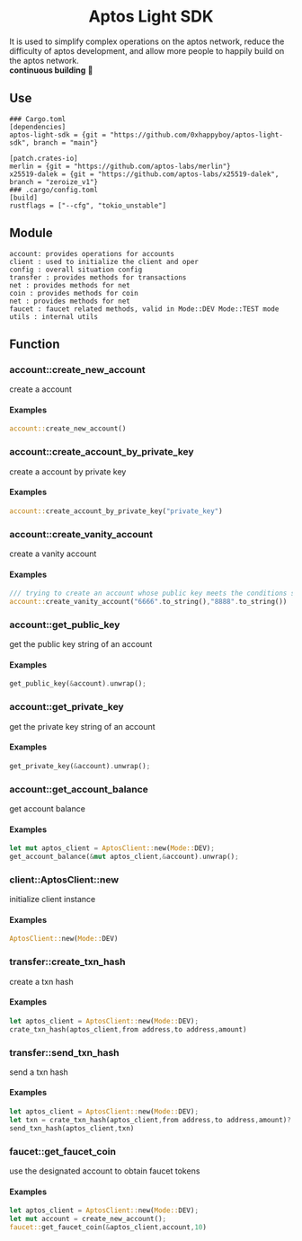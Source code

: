 # <center> Aptos Light SDK </center>  
It is used to simplify complex operations on the aptos network, reduce the difficulty of aptos development, and allow more people to happily build on the aptos network. <br>
**continuous building** 🔨
## Use
```
### Cargo.toml
[dependencies]
aptos-light-sdk = {git = "https://github.com/0xhappyboy/aptos-light-sdk", branch = "main"}

[patch.crates-io]
merlin = {git = "https://github.com/aptos-labs/merlin"}
x25519-dalek = {git = "https://github.com/aptos-labs/x25519-dalek", branch = "zeroize_v1"}
### .cargo/config.toml
[build]
rustflags = ["--cfg", "tokio_unstable"]
```
## Module
```
account: provides operations for accounts
client : used to initialize the client and oper
config : overall situation config
transfer : provides methods for transactions
net : provides methods for net
coin : provides methods for coin
net : provides methods for net
faucet : faucet related methods, valid in Mode::DEV Mode::TEST mode
utils : internal utils
```
## Function
### account::create_new_account
create a account
#### Examples
```rust
account::create_new_account()
```
### account::create_account_by_private_key
create a account by private key
#### Examples
```rust
account::create_account_by_private_key("private_key")
```
### account::create_vanity_account
create a vanity account
#### Examples
```rust
/// trying to create an account whose public key meets the conditions starting with 6 and ending with 8
account::create_vanity_account("6666".to_string(),"8888".to_string())
```
### account::get_public_key
get the public key string of an account
#### Examples
```rust
get_public_key(&account).unwrap();
```
### account::get_private_key
get the private key string of an account
#### Examples
```rust
get_private_key(&account).unwrap();
```
### account::get_account_balance
get account balance
#### Examples
```rust
let mut aptos_client = AptosClient::new(Mode::DEV);
get_account_balance(&mut aptos_client,&account).unwrap();
```
### client::AptosClient::new
initialize client instance
#### Examples
```rust
AptosClient::new(Mode::DEV)
```
### transfer::create_txn_hash
create a txn hash
#### Examples
```rust
let aptos_client = AptosClient::new(Mode::DEV);
crate_txn_hash(aptos_client,from address,to address,amount)
```
### transfer::send_txn_hash
send a txn hash
#### Examples
```rust
let aptos_client = AptosClient::new(Mode::DEV);
let txn = crate_txn_hash(aptos_client,from address,to address,amount)?
send_txn_hash(aptos_client,txn)
```
### faucet::get_faucet_coin
use the designated account to obtain faucet tokens
#### Examples
```rust
let aptos_client = AptosClient::new(Mode::DEV);
let mut account = create_new_account();
faucet::get_faucet_coin(&aptos_client,account,10)
```